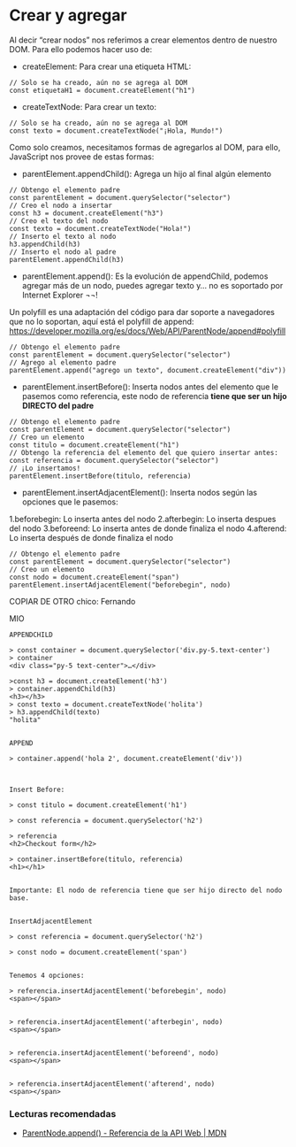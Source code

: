 # Crear y agregar

Al decir “crear nodos” nos referimos a crear elementos dentro de nuestro DOM. Para ello podemos hacer uso de:

- createElement: Para crear una etiqueta HTML:

```
// Solo se ha creado, aún no se agrega al DOM
const etiquetaH1 = document.createElement("h1")
```

- createTextNode: Para crear un texto:
```
// Solo se ha creado, aún no se agrega al DOM
const texto = document.createTextNode("¡Hola, Mundo!")
```

Como solo creamos, necesitamos formas de agregarlos al DOM, para ello, JavaScript nos provee de estas formas:

- parentElement.appendChild(): Agrega un hijo al final algún elemento
```
// Obtengo el elemento padre
const parentElement = document.querySelector("selector")
// Creo el nodo a insertar
const h3 = document.createElement("h3")
// Creo el texto del nodo
const texto = document.createTextNode("Hola!")
// Inserto el texto al nodo
h3.appendChild(h3)
// Inserto el nodo al padre
parentElement.appendChild(h3)
```

- parentElement.append(): Es la evolución de appendChild, podemos agregar más de un nodo, puedes agregar texto y… no es soportado por Internet Explorer ¬¬!

Un polyfill es una adaptación del código para dar soporte a navegadores que no lo soportan, aquí está el polyfill de append:
https://developer.mozilla.org/es/docs/Web/API/ParentNode/append#polyfill

```
// Obtengo el elemento padre
const parentElement = document.querySelector("selector")
// Agrego al elemento padre
parentElement.append("agrego un texto", document.createElement("div"))
```

- parentElement.insertBefore(): Inserta nodos antes del elemento que le pasemos como referencia, este nodo de referencia **tiene que ser un hijo DIRECTO del padre**

```
// Obtengo el elemento padre
const parentElement = document.querySelector("selector")
// Creo un elemento
const titulo = document.createElement("h1")
// Obtengo la referencia del elemento del que quiero insertar antes:
const referencia = document.querySelector("selector")
// ¡Lo insertamos!
parentElement.insertBefore(titulo, referencia)
```

- parentElement.insertAdjacentElement(): Inserta nodos según las opciones que le pasemos:

1.beforebegin: Lo inserta antes del nodo
2.afterbegin: Lo inserta despues del nodo
3.beforeend: Lo inserta antes de donde finaliza el nodo
4.afterend: Lo inserta después de donde finaliza el nodo

```
// Obtengo el elemento padre
const parentElement = document.querySelector("selector")
// Creo un elemento
const nodo = document.createElement("span")
parentElement.insertAdjacentElement("beforebegin", nodo)
```

COPIAR DE OTRO chico: Fernando

MIO

```
APPENDCHILD

> const container = document.querySelector('div.py-5.text-center')
> container
<div class=​"py-5 text-center">​…​</div>​

>const h3 = document.createElement('h3')
> container.appendChild(h3)
<h3>​</h3>​
> const texto = document.createTextNode('holita')
> h3.appendChild(texto)
"holita"


APPEND

> container.append('hola 2', document.createElement('div'))



Insert Before:

> const titulo = document.createElement('h1')

> const referencia = document.querySelector('h2')

> referencia
<h2>​Checkout form​</h2>​

> container.insertBefore(titulo, referencia)
<h1>​</h1>​


Importante: El nodo de referencia tiene que ser hijo directo del nodo base.


InsertAdjacentElement

> const referencia = document.querySelector('h2')

> const nodo = document.createElement('span')


Tenemos 4 opciones:

> referencia.insertAdjacentElement('beforebegin', nodo)
<span>​</span>​


> referencia.insertAdjacentElement('afterbegin', nodo)
<span>​</span>​


> referencia.insertAdjacentElement('beforeend', nodo)
<span>​</span>​


> referencia.insertAdjacentElement('afterend', nodo)
<span>​</span>​

```

### Lecturas recomendadas

- [ParentNode.append() - Referencia de la API Web | MDN](https://developer.mozilla.org/es/docs/Web/API/ParentNode/append)